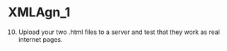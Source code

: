 # XMLAgn_1
10. Upload your two .html files to a server and test that they work as real internet pages.
